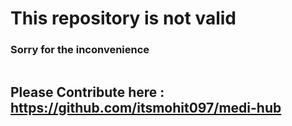 # This repository is not valid
###  Sorry for the inconvenience

<h2 style="display: inline-block">Please Contribute here : <a href="https://github.com/itsmohit097/medi-hub">https://github.com/itsmohit097/medi-hub</a></h2
